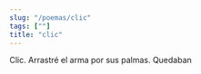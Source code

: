 ```yaml
---
slug: "/poemas/clic"
tags: [""]
title: "clic"
---
```

Clic. Arrastré el arma por sus palmas. Quedaban